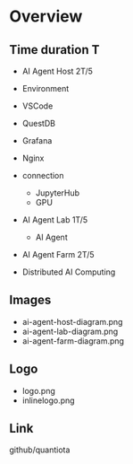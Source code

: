 # Overview 

 ## Time duration T

 - AI Agent Host  2T/5
  - Environment
   - VSCode
   - QuestDB
   - Grafana
   - Nginx 
  
  - connection
    - JupyterHub
    - GPU

 - AI Agent Lab   1T/5
   - AI Agent 

 - AI Agent Farm  2T/5
  - Distributed AI Computing


## Images

- ai-agent-host-diagram.png
- ai-agent-lab-diagram.png
- ai-agent-farm-diagram.png
  
## Logo

- logo.png
- inlinelogo.png

## Link

github/quantiota
